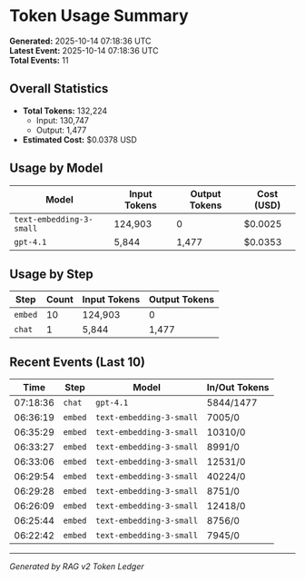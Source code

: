 # Token Usage Summary

**Generated:** 2025-10-14 07:18:36 UTC  
**Latest Event:** 2025-10-14 07:18:36 UTC  
**Total Events:** 11

## Overall Statistics

- **Total Tokens:** 132,224
  - Input: 130,747
  - Output: 1,477
- **Estimated Cost:** $0.0378 USD

## Usage by Model

| Model | Input Tokens | Output Tokens | Cost (USD) |
|-------|-------------|---------------|------------|
| `text-embedding-3-small` | 124,903 | 0 | $0.0025 |
| `gpt-4.1` | 5,844 | 1,477 | $0.0353 |

## Usage by Step

| Step | Count | Input Tokens | Output Tokens |
|------|-------|-------------|---------------|
| `embed` | 10 | 124,903 | 0 |
| `chat` | 1 | 5,844 | 1,477 |

## Recent Events (Last 10)

| Time | Step | Model | In/Out Tokens |
|------|------|-------|---------------|
| 07:18:36 | `chat` | `gpt-4.1` | 5844/1477 |
| 06:36:19 | `embed` | `text-embedding-3-small` | 7005/0 |
| 06:35:29 | `embed` | `text-embedding-3-small` | 10310/0 |
| 06:33:27 | `embed` | `text-embedding-3-small` | 8991/0 |
| 06:33:06 | `embed` | `text-embedding-3-small` | 12531/0 |
| 06:29:54 | `embed` | `text-embedding-3-small` | 40224/0 |
| 06:29:28 | `embed` | `text-embedding-3-small` | 8751/0 |
| 06:26:09 | `embed` | `text-embedding-3-small` | 12418/0 |
| 06:25:44 | `embed` | `text-embedding-3-small` | 8756/0 |
| 06:22:42 | `embed` | `text-embedding-3-small` | 7945/0 |

---
*Generated by RAG v2 Token Ledger*
